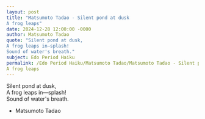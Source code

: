 ```yaml
---
layout: post
title: "Matsumoto Tadao - Silent pond at dusk  
A frog leaps"
date: 2024-12-28 12:00:00 -0000
author: Matsumoto Tadao
quote: "Silent pond at dusk,  
A frog leaps in—splash!  
Sound of water's breath."
subject: Edo Period Haiku
permalink: /Edo Period Haiku/Matsumoto Tadao/Matsumoto Tadao - Silent pond at dusk  
A frog leaps
---
```


Silent pond at dusk,  
A frog leaps in—splash!  
Sound of water's breath.

- Matsumoto Tadao
